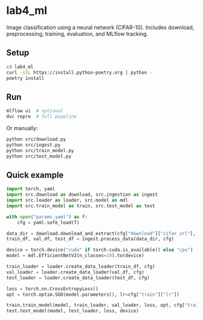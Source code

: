 # lab4_ml

Image classification using a neural network (CIFAR-10). Includes download, preprocessing, training, evaluation, and MLflow tracking.

## Setup

```bash
cd lab4_ml
curl -sSL https://install.python-poetry.org | python -
poetry install
```

## Run

```bash
mlflow ui  # optional
dvc repro  # full pipeline
```

Or manually:

```bash
python src/download.py
python src/ingest.py
python src/train_model.py
python src/test_model.py
```

## Quick example

```python
import torch, yaml
import src.download as download, src.ingestion as ingest
import src.loader as loader, src.model as mdl
import src.train_model as train, src.test_model as test

with open("params.yaml") as f:
    cfg = yaml.safe_load(f)

data_dir = download.download_and_extract(cfg["download"]["cifar_url"], cfg["download"]["cifar_dir"])
train_df, val_df, test_df = ingest.process_data(data_dir, cfg)

device = torch.device("cuda" if torch.cuda.is_available() else "cpu")
model = mdl.EfficientNetV2(n_classes=10).to(device)

train_loader = loader.create_data_loader(train_df, cfg)
val_loader = loader.create_data_loader(val_df, cfg)
test_loader = loader.create_data_loader(test_df, cfg)

loss = torch.nn.CrossEntropyLoss()
opt = torch.optim.SGD(model.parameters(), lr=cfg["train"]["lr"])

train.train_model(model, train_loader, val_loader, loss, opt, cfg["train"]["num_epochs"], device)
test.test_model(model, test_loader, loss, device)
```
